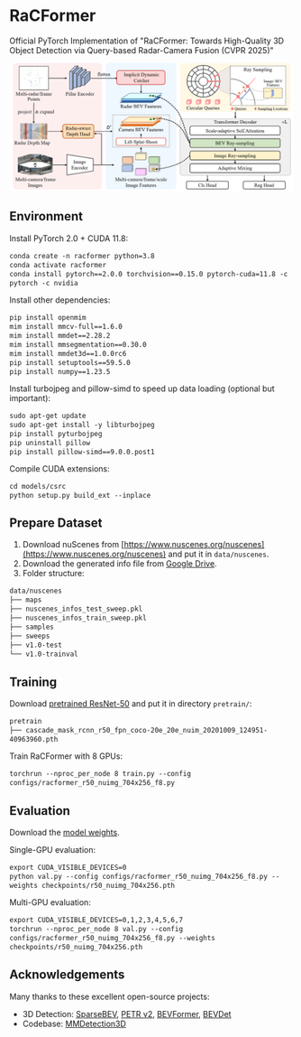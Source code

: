 # RaCFormer
Official PyTorch Implementation of "RaCFormer: Towards High-Quality 3D Object Detection via Query-based Radar-Camera Fusion (CVPR 2025)"

![](arch.jpg)


## Environment

Install PyTorch 2.0 + CUDA 11.8:

```
conda create -n racformer python=3.8
conda activate racformer
conda install pytorch==2.0.0 torchvision==0.15.0 pytorch-cuda=11.8 -c pytorch -c nvidia
```


Install other dependencies:

```
pip install openmim
mim install mmcv-full==1.6.0
mim install mmdet==2.28.2
mim install mmsegmentation==0.30.0
mim install mmdet3d==1.0.0rc6
pip install setuptools==59.5.0
pip install numpy==1.23.5
```

Install turbojpeg and pillow-simd to speed up data loading (optional but important):

```
sudo apt-get update
sudo apt-get install -y libturbojpeg
pip install pyturbojpeg
pip uninstall pillow
pip install pillow-simd==9.0.0.post1
```

Compile CUDA extensions:

```
cd models/csrc
python setup.py build_ext --inplace
```

## Prepare Dataset

1. Download nuScenes from [https://www.nuscenes.org/nuscenes](https://www.nuscenes.org/nuscenes) and put it in `data/nuscenes`.
2. Download the generated info file from [Google Drive](https://drive.google.com/drive/folders/1Tec0I7tgJKF-w1_vVAScJ0wPek2YT28u?usp=sharing).
3. Folder structure:

```
data/nuscenes
├── maps
├── nuscenes_infos_test_sweep.pkl
├── nuscenes_infos_train_sweep.pkl
├── samples
├── sweeps
├── v1.0-test
└── v1.0-trainval
```

## Training

Download [pretrained ResNet-50](https://download.openmmlab.com/mmdetection3d/v0.1.0_models/nuimages_semseg/cascade_mask_rcnn_r50_fpn_coco-20e_20e_nuim/cascade_mask_rcnn_r50_fpn_coco-20e_20e_nuim_20201009_124951-40963960.pth) and put it in directory `pretrain/`:

```
pretrain
├── cascade_mask_rcnn_r50_fpn_coco-20e_20e_nuim_20201009_124951-40963960.pth
```

Train RaCFormer with 8 GPUs:

```
torchrun --nproc_per_node 8 train.py --config configs/racformer_r50_nuimg_704x256_f8.py
```

## Evaluation

Download the [model weights](https://drive.google.com/file/d/10Ky3lQWC2MLkQCpY81Jz5yxd4xWF8tAq/view?usp=sharing).

Single-GPU evaluation:

```
export CUDA_VISIBLE_DEVICES=0
python val.py --config configs/racformer_r50_nuimg_704x256_f8.py --weights checkpoints/r50_nuimg_704x256.pth
```

Multi-GPU evaluation:

```
export CUDA_VISIBLE_DEVICES=0,1,2,3,4,5,6,7
torchrun --nproc_per_node 8 val.py --config configs/racformer_r50_nuimg_704x256_f8.py --weights checkpoints/r50_nuimg_704x256.pth
```

## Acknowledgements

Many thanks to these excellent open-source projects:

* 3D Detection: [SparseBEV](https://github.com/MCG-NJU/SparseBEV), [PETR v2](https://github.com/megvii-research/PETR), [BEVFormer](https://github.com/fundamentalvision/BEVFormer), [BEVDet](https://github.com/HuangJunJie2017/BEVDet) 
* Codebase: [MMDetection3D](https://github.com/open-mmlab/mmdetection3d)
